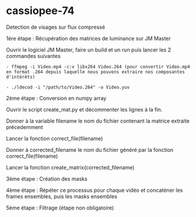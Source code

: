 # cassiopee-74
Detection de visages sur flux compressé

1ère étape : Récupération des matrices de luminance sur JM Master

  Ouvrir le logiciel JM Master, faire un build et un run puis lancer les 2 commandes suivantes
  
    - ffmpeg -i Video.mp4 -c:v libx264 Video.264 (pour convertir Video.mp4 en format .264 depuis laquelle nous pouvons extraire nos composantes d'intérêts)
    
    - ./ldecod -i "/path/to/Video.264" -o Video.yuv 
 
 
2ème étape : Conversion en numpy array 

  Ouvrir le script create_mat.py et décommenter les lignes à la fin. 
  
  Donner à la variable filename le nom du fichier contenant la matrice extraite précedemment
  
  Lancer la fonction correct_file(filename)
  
  Donner à corrected_filename le nom du fichier généré par la fonction correct_file(filename)
  
  Lancer la fonction create_matrix(corrected_filename)
  
  
3ème étape : Création des masks


4ème étape : Répéter ce processus pour chaque vidéo et concaténer les frames ensembles, puis les masks ensembles


5ème étape : Filtrage (étape non obligatoire)
  
  
  


